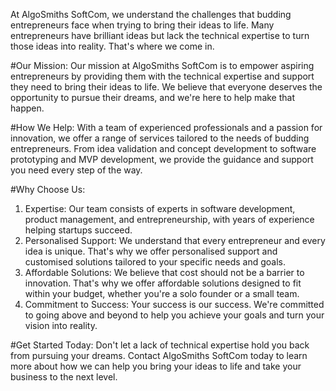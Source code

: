 At AlgoSmiths SoftCom, we understand the challenges that budding entrepreneurs face when trying to bring their ideas to life. Many entrepreneurs have brilliant ideas but lack the technical expertise to turn those ideas into reality. That's where we come in.

#Our Mission:
Our mission at AlgoSmiths SoftCom is to empower aspiring entrepreneurs by providing them with the technical expertise and support they need to bring their ideas to life. We believe that everyone deserves the opportunity to pursue their dreams, and we're here to help make that happen.

#How We Help:
With a team of experienced professionals and a passion for innovation, we offer a range of services tailored to the needs of budding entrepreneurs. From idea validation and concept development to software prototyping and MVP development, we provide the guidance and support you need every step of the way.

#Why Choose Us:
1. Expertise: Our team consists of experts in software development, product management, and entrepreneurship, with years of experience helping startups succeed.
2. Personalised Support: We understand that every entrepreneur and every idea is unique. That's why we offer personalised support and customised solutions tailored to your specific needs and goals.
3. Affordable Solutions: We believe that cost should not be a barrier to innovation. That's why we offer affordable solutions designed to fit within your budget, whether you're a solo founder or a small team.
4. Commitment to Success: Your success is our success. We're committed to going above and beyond to help you achieve your goals and turn your vision into reality.

#Get Started Today:
Don't let a lack of technical expertise hold you back from pursuing your dreams. Contact AlgoSmiths SoftCom today to learn more about how we can help you bring your ideas to life and take your business to the next level.
